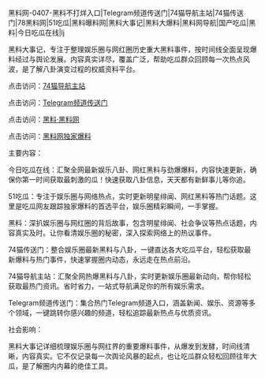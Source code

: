 #
黑料网-0407-黑料不打烊入口|Telegram频道传送门|74猫导航主站|74猫传送门|78黑料网|51吃瓜|黑料曝料网|黑料大事记|黑料大爆料|黑料网导航|国产吃瓜|黑料|今日吃瓜在线|lj

黑料大事记，专注于整理娱乐圈与网红圈历史重大黑料事件，按时间线全面呈现爆料经过与舆论发展。内容真实详尽，覆盖广泛，帮助吃瓜群众回顾每一次热点风波，是了解八卦演变过程的权威资料平台。


点击访问：<a href="https://74mao.com/">74猫导航主站</a>

点击访问：<a href="https://74mao.com/">Telegram频道传送门</a>

点击访问：<a href="https://tyer.pages.dev/">黑料·黑料网</a>

点击访问：<a href="https://jha.pages.dev/">黑料网独家爆料</a>


主要内容：

今日吃瓜在线：汇聚全网最新娱乐八卦、网红黑料与劲爆爆料，内容快速更新，确保你第一时间获取最刺激的瓜！快速获取八卦信息，天天都有新鲜事儿等你追。

51吃瓜：专注于娱乐圈与网络热点，实时更新明星绯闻、网红黑料等热门话题。这里是吃瓜网友跟踪独家爆料的首选平台，娱乐圈精彩瞬间，一手掌握。

黑料：深扒娱乐圈与网红圈的背后故事，包含明星绯闻、社会争议等热点话题，内容真实及时。让你看清娱乐圈的秘密，深入探索网络上的热议事件。

74猫传送门：整合娱乐圈最新黑料与八卦，一键直达各大吃瓜平台，轻松获取最新爆料与热门事件，快速掌握圈内动态，永远走在热点前沿。

74猫导航主站：汇聚全网热爆黑料与八卦，实时更新娱乐圈最新动向，帮你轻松获取最热门资讯。省时省力，一站式导航满足你的所有娱乐需求。

Telegram频道传送门：集合热门Telegram频道入口，涵盖新闻、娱乐、资源等多个领域，一键跳转你感兴趣的频道，轻松追踪最新热点与优质资讯。

社会影响：

黑料大事记详细梳理娱乐圈与网红界的重要爆料事件，从爆发到发酵，时间线清晰，内容真实。它不仅记录每一次舆论风暴的起点，也让吃瓜群众轻松回顾往年大瓜，是了解圈内内幕的绝佳工具。

<span style="display:none;">[Canonical link](）</span>
